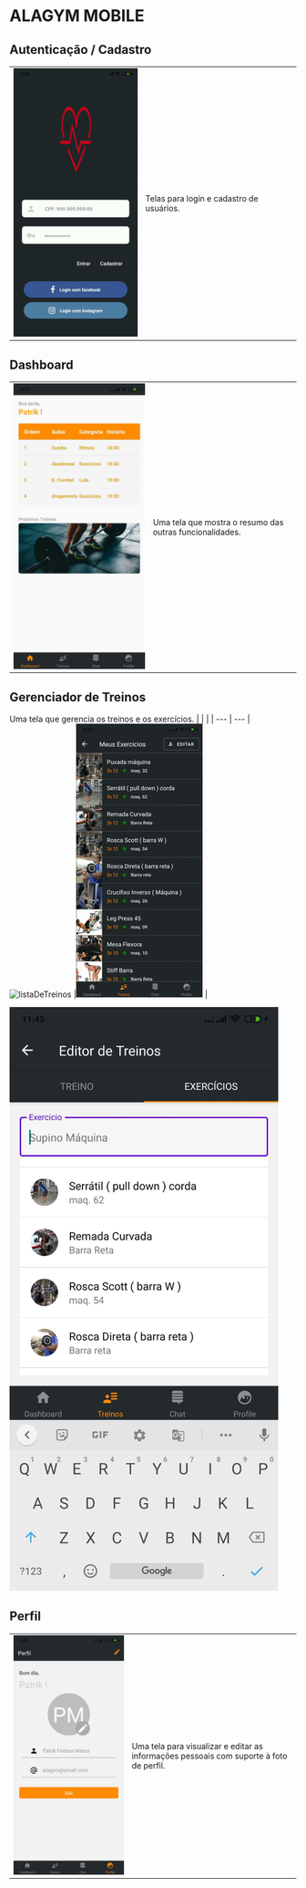 # ALAGYM MOBILE

## Autenticação / Cadastro

|                                               |                                          |
| --------------------------------------------- | ---------------------------------------- |
| ![autenticacao](/screenshot/autenticacao.gif) | Telas para login e cadastro de usuários. |

## Dashboard

|                                          |                                                          |
| ---------------------------------------- | -------------------------------------------------------- |
| ![dashboard](/screenshot/dashboard.jpeg) | Uma tela que mostra o resumo das outras funcionalidades. |

## Gerenciador de Treinos

Uma tela que gerencia os treinos e os exercícios.
| | |
| --- | ---
|![listaDeTreinos](/screenshot/listaTreino.gif) |![editorDeTreino](/screenshot/editorTreino.gif) |

![listaDeExercicios](/screenshot/listaDeExercicios.jpeg)

## Perfil

|                                    |                                                                                         |
| ---------------------------------- | --------------------------------------------------------------------------------------- |
| ![perfil](/screenshot/perfil.jpeg) | Uma tela para visualizar e editar as informações pessoais com suporte à foto de perfil. |
